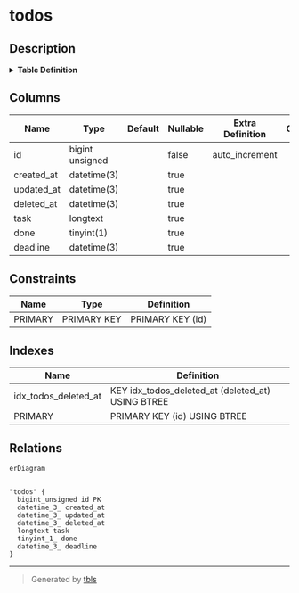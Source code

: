 # todos

## Description

<details>
<summary><strong>Table Definition</strong></summary>

```sql
CREATE TABLE `todos` (
  `id` bigint unsigned NOT NULL AUTO_INCREMENT,
  `created_at` datetime(3) DEFAULT NULL,
  `updated_at` datetime(3) DEFAULT NULL,
  `deleted_at` datetime(3) DEFAULT NULL,
  `task` longtext,
  `done` tinyint(1) DEFAULT NULL,
  `deadline` datetime(3) DEFAULT NULL,
  PRIMARY KEY (`id`),
  KEY `idx_todos_deleted_at` (`deleted_at`)
) ENGINE=InnoDB DEFAULT CHARSET=utf8mb4 COLLATE=utf8mb4_0900_ai_ci
```

</details>

## Columns

| Name | Type | Default | Nullable | Extra Definition | Children | Parents | Comment |
| ---- | ---- | ------- | -------- | ---------------- | -------- | ------- | ------- |
| id | bigint unsigned |  | false | auto_increment |  |  |  |
| created_at | datetime(3) |  | true |  |  |  |  |
| updated_at | datetime(3) |  | true |  |  |  |  |
| deleted_at | datetime(3) |  | true |  |  |  |  |
| task | longtext |  | true |  |  |  |  |
| done | tinyint(1) |  | true |  |  |  |  |
| deadline | datetime(3) |  | true |  |  |  |  |

## Constraints

| Name | Type | Definition |
| ---- | ---- | ---------- |
| PRIMARY | PRIMARY KEY | PRIMARY KEY (id) |

## Indexes

| Name | Definition |
| ---- | ---------- |
| idx_todos_deleted_at | KEY idx_todos_deleted_at (deleted_at) USING BTREE |
| PRIMARY | PRIMARY KEY (id) USING BTREE |

## Relations

```mermaid
erDiagram


"todos" {
  bigint_unsigned id PK
  datetime_3_ created_at
  datetime_3_ updated_at
  datetime_3_ deleted_at
  longtext task
  tinyint_1_ done
  datetime_3_ deadline
}
```

---

> Generated by [tbls](https://github.com/k1LoW/tbls)

